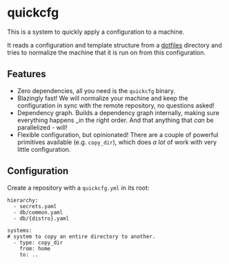 # quickcfg

This is a system to quickly apply a configuration to a machine.

It reads a configuration and template structure from a [dotfiles] directory and tries to normalize
the machine that it is run on from this configuration.

[dotfiles]: https://github.com/udoprog/dotfiles

## Features

* Zero dependencies, all you need is the `quickcfg` binary.
* Blazingly fast! We will normalize your machine and keep the configuration in sync with the remote
  repository, no questions asked!
* Dependency graph. Builds a dependency graph internally, making sure everything happens _in the
  right order. And that anything that _can_ be parallelized - will!
* Flexible configuration, but opinionated!
  There are a couple of powerful primitives available (e.g. `copy_dir`), which does _a lot_ of work
  with very little configuration.

## Configuration

Create a repository with a `quickcfg.yml` in its root:

```
hierarchy:
  - secrets.yaml
  - db/common.yaml
  - db/{distro}.yaml

systems:
# system to copy an entire directory to another.
  - type: copy_dir
    from: home
    to: ..
```
